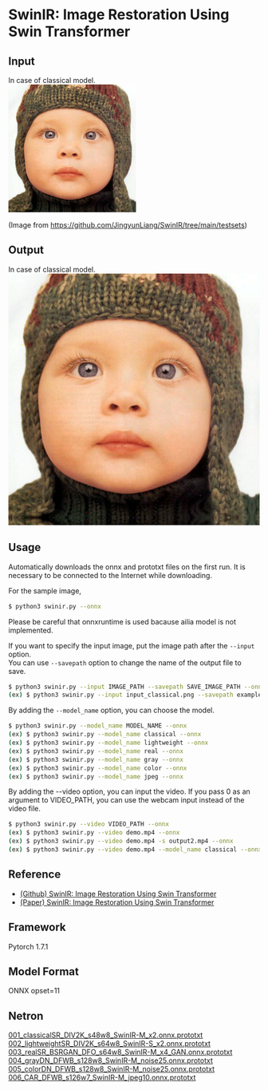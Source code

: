 # SwinIR: Image Restoration Using Swin Transformer

## Input
In case of classical model.   
![input](input_classical.png)

(Image from https://github.com/JingyunLiang/SwinIR/tree/main/testsets)

## Output
In case of classical model.    
![Output](output_classical.png)

## Usage

Automatically downloads the onnx and prototxt files on the first run.
It is necessary to be connected to the Internet while downloading.

For the sample image,

``` bash
$ python3 swinir.py --onnx
```

Please be careful that onnxruntime is used bacause ailia model is not implemented.

If you want to specify the input image, put the image path after the `--input` option.  
You can use `--savepath` option to change the name of the output file to save.

```bash
$ python3 swinir.py --input IMAGE_PATH --savepath SAVE_IMAGE_PATH --onnx
(ex) $ python3 swinir.py --input input_classical.png --savepath example.png --onnx
```

By adding the `--model_name` option, you can choose the model.
```bash
$ python3 swinir.py --model_name MODEL_NAME --onnx
(ex) $ python3 swinir.py --model_name classical --onnx
(ex) $ python3 swinir.py --model_name lightweight --onnx
(ex) $ python3 swinir.py --model_name real --onnx
(ex) $ python3 swinir.py --model_name gray --onnx
(ex) $ python3 swinir.py --model_name color --onnx
(ex) $ python3 swinir.py --model_name jpeg --onnx
```

By adding the --video option, you can input the video.
If you pass 0 as an argument to VIDEO_PATH, you can use the webcam input instead of the video file.

```bash
$ python3 swinir.py --video VIDEO_PATH --onnx
(ex) $ python3 swinir.py --video demo.mp4 --onnx
(ex) $ python3 swinir.py --video demo.mp4 -s output2.mp4 --onnx
(ex) $ python3 swinir.py --video demo.mp4 --model_name classical --onnx
```
## Reference

- [(Github) SwinIR: Image Restoration Using Swin Transformer](https://github.com/JingyunLiang/SwinIR)
- [(Paper) SwinIR: Image Restoration Using Swin Transformer](https://arxiv.org/pdf/2108.10257.pdf)

## Framework

Pytorch 1.7.1

## Model Format

ONNX opset=11

## Netron

[001_classicalSR_DIV2K_s48w8_SwinIR-M_x2.onnx.prototxt](https://netron.app/?url=https://storage.googleapis.com/ailia-models/swinir/001_classicalSR_DIV2K_s48w8_SwinIR-M_x2.onnx.prototxt)
[002_lightweightSR_DIV2K_s64w8_SwinIR-S_x2.onnx.prototxt](https://netron.app/?url=https://storage.googleapis.com/ailia-models/swinir/002_lightweightSR_DIV2K_s64w8_SwinIR-S_x2.onnx.prototxt)
[003_realSR_BSRGAN_DFO_s64w8_SwinIR-M_x4_GAN.onnx.prototxt](https://netron.app/?url=https://storage.googleapis.com/ailia-models/swinir/003_realSR_BSRGAN_DFO_s64w8_SwinIR-M_x4_GAN.onnx.prototxt)
[004_grayDN_DFWB_s128w8_SwinIR-M_noise25.onnx.prototxt](https://netron.app/?url=https://storage.googleapis.com/ailia-models/swinir/004_grayDN_DFWB_s128w8_SwinIR-M_noise25.onnx.prototxt)
[005_colorDN_DFWB_s128w8_SwinIR-M_noise25.onnx.prototxt](https://netron.app/?url=https://storage.googleapis.com/ailia-models/swinir/005_colorDN_DFWB_s128w8_SwinIR-M_noise25.onnx.prototxt)
[006_CAR_DFWB_s126w7_SwinIR-M_jpeg10.onnx.prototxt](https://netron.app/?url=https://storage.googleapis.com/ailia-models/swinir/006_CAR_DFWB_s126w7_SwinIR-M_jpeg10.onnx.prototxt)
